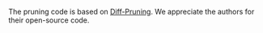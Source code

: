 The pruning code is based on [Diff-Pruning](https://github.com/VainF/Diff-Pruning). We appreciate the authors for their open-source code.



